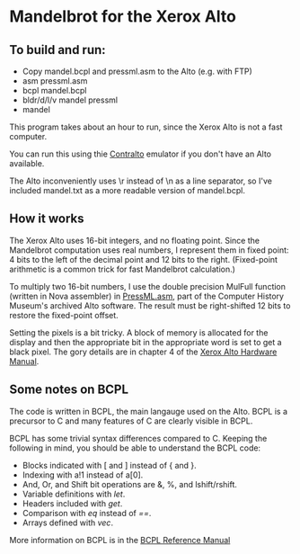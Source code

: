 # Mandelbrot for the Xerox Alto

## To build and run:
* Copy mandel.bcpl and pressml.asm to the Alto (e.g. with FTP)
* asm pressml.asm
* bcpl mandel.bcpl
* bldr/d/l/v mandel pressml
* mandel

This program takes about an hour to run, since the Xerox Alto is not a fast computer.

You can run this using thie [Contralto](https://github.com/livingcomputermuseum/ContrAlto) emulator if you don't have an Alto available.

The Alto inconveniently uses \\r instead of \\n as a line separator, so I've included mandel.txt as a more readable version of mandel.bcpl.

## How it works

The Xerox Alto uses 16-bit integers, and no floating point.
Since the Mandelbrot computation uses real numbers, I represent them in fixed point: 4 bits to the left of the decimal point and 12 bits to the right. (Fixed-point arithmetic is a common trick for fast Mandelbrot calculation.)

To multiply two 16-bit numbers, I use the double precision MulFull function (written in Nova assembler) in [PressML.asm](http://xeroxalto.computerhistory.org/_cd8_/press/presssources.dm!2_/.PressML.asm.html), part of the Computer History Museum's archived Alto software.
The result must be right-shifted 12 bits to restore the fixed-point offset.

Setting the pixels is a bit tricky. A block of memory is allocated for the display and then the appropriate bit in the appropriate word is set to get a black pixel. The gory details are in chapter 4 of the [Xerox Alto Hardware Manual](http://bitsavers.trailing-edge.com/pdf/xerox/alto/Alto_Hardware_Manual_Aug76.pdf).

## Some notes on BCPL

The code is written in BCPL, the main langauge used on the Alto. BCPL is a precursor to C and many features of C are clearly visible in BCPL.

BCPL has some trivial syntax differences compared to C. Keeping the following in mind, you should be able to understand the BCPL code:
* Blocks indicated with [ and ] instead of { and }.
* Indexing with a!1 instead of a[0].
* And, Or, and Shift bit operations are &, %, and lshift/rshift.
* Variable definitions with *let*.
* Headers included with *get*.
* Comparison with *eq* instead of *==*.
* Arrays defined with *vec*.

More information on BCPL is in the [BCPL Reference Manual](http://bitsavers.org/pdf/xerox/alto/bcpl/BCPL_Reference_Manual_Sep75.pdf)
